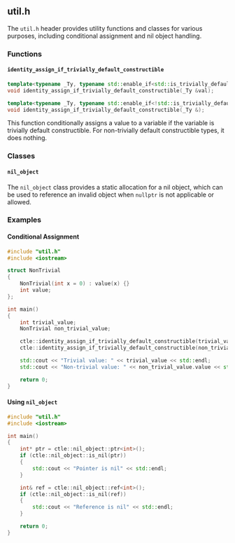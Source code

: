 ## util.h

The `util.h` header provides utility functions and classes for various purposes, including conditional assignment and nil object handling.

### Functions

#### `identity_assign_if_trivially_default_constructible`

```cpp
template<typename _Ty, typename std::enable_if<std::is_trivially_default_constructible<_Ty>{},bool>::type = true>
void identity_assign_if_trivially_default_constructible(_Ty &val);

template<typename _Ty, typename std::enable_if<!std::is_trivially_default_constructible<_Ty>{},bool>::type = true>
void identity_assign_if_trivially_default_constructible(_Ty &);
```

This function conditionally assigns a value to a variable if the variable is trivially default constructible. For non-trivially default constructible types, it does nothing.

### Classes

#### `nil_object`

The `nil_object` class provides a static allocation for a nil object, which can be used to reference an invalid object when `nullptr` is not applicable or allowed.

### Examples

#### Conditional Assignment

```cpp
#include "util.h"
#include <iostream>

struct NonTrivial
{
    NonTrivial(int x = 0) : value(x) {}
    int value;
};

int main()
{
    int trivial_value;
    NonTrivial non_trivial_value;

    ctle::identity_assign_if_trivially_default_constructible(trivial_value);
    ctle::identity_assign_if_trivially_default_constructible(non_trivial_value);

    std::cout << "Trivial value: " << trivial_value << std::endl;
    std::cout << "Non-trivial value: " << non_trivial_value.value << std::endl;

    return 0;
}
```

#### Using `nil_object`

```cpp
#include "util.h"
#include <iostream>

int main()
{
    int* ptr = ctle::nil_object::ptr<int>();
    if (ctle::nil_object::is_nil(ptr))
    {
        std::cout << "Pointer is nil" << std::endl;
    }

    int& ref = ctle::nil_object::ref<int>();
    if (ctle::nil_object::is_nil(ref))
    {
        std::cout << "Reference is nil" << std::endl;
    }

    return 0;
}
```